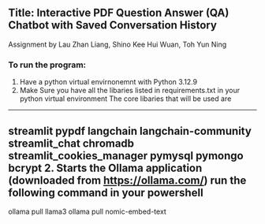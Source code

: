 ## Title: Interactive PDF Question Answer (QA) Chatbot with Saved Conversation History
Assignment by Lau Zhan Liang, Shino Kee Hui Wuan, Toh Yun Ning
### To run the program:
1. Have a python virtual envirnonemnt with Python 3.12.9
2. Make Sure you have all the libaries listed in requirements.txt in your python virtual environment
The core libaries that will be used are
---------------------------------------
streamlit
pypdf
langchain
langchain-community
streamlit_chat
chromadb
streamlit_cookies_manager
pymysql
pymongo
bcrypt
2. Starts the Ollama application (downloaded from https://ollama.com/)
run the following command in your powershell
------------------------------------------
ollama pull llama3
ollama pull nomic-embed-text
